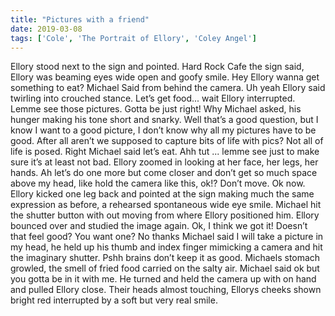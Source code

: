```yaml
---
title: "Pictures with a friend"
date: 2019-03-08
tags: ['Cole', 'The Portrait of Ellory', 'Coley Angel']
---
```


Ellory stood next to the sign and pointed. Hard Rock Cafe the sign said, Ellory was beaming eyes wide open and goofy smile. Hey Ellory wanna get something to eat? Michael
Said from behind the camera. Uh yeah Ellory said twirling into crouched stance. Let’s get food... wait Ellory interrupted. Lemme see those pictures. Gotta be just right! Why Michael asked, his hunger making his tone short and snarky. Well that’s a good question, but I know I want to a good picture, I don’t know why all my pictures have to be good. After all aren’t we supposed to capture bits of life with pics?  Not all of life is posed. Right Michael said let’s eat. Ahh tut ... lemme see just to make sure it’s at least not bad. Ellory zoomed in looking at her face, her legs, her hands. Ah let’s do one more but come closer and don’t get so much space above my head, like hold the camera like this, ok!? Don’t move. Ok now. Ellory kicked one leg back and pointed at the sign making much the same expression as before, a rehearsed spontaneous wide eye smile. Michael hit the shutter button with out moving from where Ellory positioned him. Ellory bounced over and studied the image again. Ok, I think we got it! Doesn’t that feel good? You want one? No thanks Michael said I will take a picture in my head, he held up his thumb and index finger mimicking a camera and hit the imaginary shutter. Pshh brains don’t keep it as good. Michaels stomach growled, the smell of fried food carried on the salty air. Michael said ok but you gotta be in it with me. He turned and held the camera up with on hand and pulled Ellory close. Their heads almost touching, Ellorys cheeks shown bright red interrupted by a soft but very real smile.
